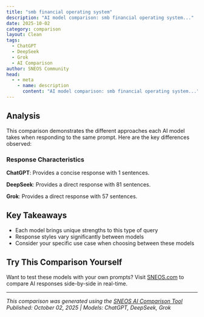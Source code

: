 ```yaml
---
title: "smb financial operating system"
description: "AI model comparison: smb financial operating system..."
date: 2025-10-02
category: comparison
layout: Clean
tags:
  - ChatGPT
  - DeepSeek
  - Grok
  - AI Comparison
author: SNEOS Community
head:
  - - meta
    - name: description
      content: "AI model comparison: smb financial operating system..."
---
```


<ChatComparison
  title="smb financial operating system"
  prompt="smb financial operating system"
  :responses='{
    "ChatGPT": "Error calling OpenAI API.",
    "DeepSeek": "Of course. The term \u0022SMB Financial Operating System\u0022 is a powerful and modern concept. It doesn\u0027t refer to a single piece of software, but rather to an **integrated ecosystem of technology, processes, and data** that automates and manages the financial heartbeat of a small-to-medium business.\n\nLet\u0027s break down what this means, why it\u0027s crucial, and what it comprises.\n\n### What is a Financial Operating System (FinOS)?\n\nThink of it as the \u0022central nervous system\u0022 for your business\u0027s money. It\u0027s the interconnected set of tools that takes you from a sale to a clear understanding of your profitability and cash flow, without manual drudgery and with minimal errors.\n\nA traditional approach might involve:\n*   An invoice in **Word**\n*   Tracking payments in a **spreadsheet**\n*   Paying bills from your **banking website**\n*   Doing taxes once a year in a panic with **shoeboxes of receipts**\n\nA **Financial Operating System** connects all these functions seamlessly.\n\n---\n\n### The Core Components of a Modern SMB Financial OS\n\nHere are the essential layers and tools that make up this system:\n\n#### 1. The Core Engine: Cloud Accounting Software\nThis is the foundation. It\u0027s the system of record for all financial transactions.\n*   **Examples:** **QuickBooks Online**, **Xero**, **FreshBooks**.\n*   **Role:** Automates invoicing, tracks expenses, reconciles bank transactions, manages bills, and generates core financial reports (Profit \u0026 Loss, Balance Sheet).\n\n#### 2. The Bloodstream: Digital Banking \u0026 Payments\nThis is how money moves in and out. A modern FinOS integrates banking directly with the accounting core.\n*   **Examples:** **Mercury**, **Brex**, **Bluevine**, modern offerings from traditional banks.\n*   **Role:** Facilitates online payments (via ACH, credit cards), wire transfers, and often comes with built-in tools for managing subscriptions and controlling employee spending with virtual cards.\n\n#### 3. The Procurement Hub: Expense \u0026 Spend Management\nThis layer controls how money is spent, especially by employees, before it happens.\n*   **Examples:** **Ramp** (corporate cards \u002B spend management), **Brex**, **Spendesk**.\n*   **Role:** Issues company cards, sets spending limits, requires pre-approvals for purchases, and automatically syncs and categorizes all expenses to the accounting software. It kills the expense report.\n\n#### 4. The Payroll \u0026 People Ops: Compensation Management\nMoney going to your team must be seamless, accurate, and compliant.\n*   **Examples:** **Gusto**, **Rippling**, **ADP Run**, **Justworks**.\n*   **Role:** Automates payroll runs, calculates and files taxes, manages employee benefits (health insurance, 401k), and syncs payroll data back to the general ledger in your accounting software.\n\n#### 5. The Analytics \u0026 Intelligence Layer: Reporting \u0026 BI\nThis is the \u0022cockpit\u0022 or \u0022dashboard\u0022 that turns raw data into actionable insights.\n*   **Examples:** **LivePlan** (for forecasting), **Fathom** or **Syft** (for advanced reporting and KPI tracking), **Power BI** or **Tableau** (for deep customization).\n*   **Role:** Pulls data from your accounting software, bank, and other systems to create visual reports on cash flow, profitability, customer lifetime value, and other key metrics. It answers the question, \u0022How is the business *really* doing?\u0022\n\n#### 6. The Specialized Tools: Niveau-specific Applications\nThese plug into the core system to handle specific needs.\n*   **Examples:**\n    *   **Invoicing:** **Stripe**, **PayPal** for online payment processing.\n    *   **Inventory Management:** **TradeGecko**, **DEAR Systems**.\n    *   **CRM:** **Salesforce**, **HubSpot** (to connect sales data to revenue).\n    *   **Time Tracking:** **Toggl**, **Harvest** (for project-based businesses).\n\n---\n\n### How a Connected FinOS Works in Practice: A Scenario\n\nLet\u0027s see how this system works for a hypothetical consulting business, \u0022Alpha Consulting.\u0022\n\n1.  **SALE:** A consultant completes a project. They log the hours in **Harvest**.\n2.  **INVOICING:** **Harvest** automatically creates a draft invoice in **QuickBooks Online** and sends it to the client.\n3.  **PAYMENT:** The client pays the invoice online via a **Stripe** link. The payment is recorded in **QuickBooks**, and the cash is deposited into the company\u0027s **Mercury** bank account.\n4.  **BANK FEED:** The **Mercury** transaction (the client\u0027s payment) automatically appears in **QuickBooks** for reconciliation.\n5.  **EXPENSE:** The consultant buys a new laptop for work using their **Ramp** corporate card. **Ramp** requires them to upload a receipt and tag the purchase to a project.\n6.  **AUTOMATED BOOKKEEPING:** The approved expense in **Ramp** automatically syncs to **QuickBooks** as a categorized expense.\n7.  **PAYROLL:** At the end of the month, **Gusto** runs payroll, withdrawing funds from **Mercury** and pushing the journal entry into **QuickBooks**.\n8.  **INSIGHT:** The CEO opens **Fathom**. It pulls all this synchronized data from **QuickBooks** to show a real-time Profit \u0026 Loss statement, a cash flow forecast, and how profitable each client project was.\n\n**The result:** No manual data entry, no errors, real-time visibility, and the business owner can focus on strategy, not spreadsheets.\n\n---\n\n### Key Benefits of Implementing a Financial OS\n\n*   **Time Savings \u0026 Efficiency:** Automates 80% of manual financial tasks.\n*   **Real-Time Visibility:** Always know your exact cash position and profitability.\n*   **Better Decision-Making:** Data-driven insights help you price correctly, manage cash flow, and plan for growth.\n*   **Improved Compliance:** Reduced risk of errors and automated tax calculations.\n*   **Scalability:** The system grows with you, easily handling more transactions, employees, and complexity.\n\n### How to Build Your SMB\u0027s Financial OS\n\n1.  **Start with the Core:** Choose your cloud accounting software (QuickBooks Online or Xero are the standard bearers).\n2.  **Integrate Your Bank:** Connect your business bank account(s) for automatic feeds.\n3.  **Address Your Biggest Pain Point:** Is it employee expenses? Implement Ramp. Is it payroll? Set up Gusto.\n4.  **Connect Everything:** Use the built-in app marketplaces (e.g., QuickBooks App Store, Xero App Marketplace) to find and connect tools that solve your specific problems.\n5.  **Add Intelligence:** Once the data is flowing cleanly, layer on an analytics tool like Fathom to understand the story behind the numbers.\n\nIn today\u0027s world, a cohesive Financial Operating System isn\u0027t a luxury for SMBs; it\u0027s a fundamental requirement for efficiency, control, and competitive advantage.",
    "Grok": "It appears you might be referring to \u0022SMB financial operating system\u0022 in the context of small and medium-sized businesses (SMBs) looking for a financial management system or software to streamline their operations. If you\u0027re looking for something specific like a particular platform or concept, please clarify.\n\nAn SMB financial operating system typically refers to a comprehensive set of tools, software, or frameworks that help small and medium-sized businesses manage their financial processes efficiently. This can include accounting, budgeting, invoicing, payroll, cash flow management, expense tracking, and financial reporting\u2014all integrated into a cohesive system.\n\n### Key Features of a Financial Operating System for SMBs:\n1. **Accounting Software**: Tracks income, expenses, and overall financial health (e.g., QuickBooks, Xero, FreshBooks).\n2. **Invoicing \u0026 Payments**: Automates billing and tracks receivables (e.g., Wave, Zoho Invoice).\n3. **Payroll Management**: Manages employee salaries, taxes, and benefits (e.g., Gusto, ADP).\n4. **Budgeting \u0026 Forecasting**: Helps plan and predict financial outcomes (e.g., Float, PlanGuru).\n5. **Expense Tracking**: Monitors business spending (e.g., Expensify, Receipt Bank).\n6. **Cash Flow Management**: Tracks money coming in and going out to avoid cash crunches (e.g., Pulse).\n7. **Integration Capabilities**: Connects with other tools like CRM, e-commerce platforms, or banking systems for seamless operations.\n8. **Reporting \u0026 Analytics**: Provides insights into financial performance via dashboards and reports.\n9. **Compliance \u0026 Tax Management**: Ensures regulatory compliance and simplifies tax filings.\n\n### Popular Financial Operating Systems for SMBs:\nHere are some widely used platforms that act as financial operating systems or components thereof for SMBs:\n- **QuickBooks Online**: A robust accounting solution with invoicing, payroll, and reporting features.\n- **Xero**: Cloud-based accounting software with strong integrations for SMBs.\n- **Wave**: A free accounting tool for small businesses, with optional paid features.\n- **FreshBooks**: Focused on invoicing and time tracking, ideal for freelancers and small teams.\n- **NetSuite**: A more advanced ERP (Enterprise Resource Planning) system for growing SMBs, covering financials, inventory, and more.\n- **Zoho Books**: Part of the Zoho suite, offering affordable financial management with integrations to other Zoho tools.\n\n### Benefits of a Financial Operating System for SMBs:\n- **Efficiency**: Automates repetitive tasks like invoicing and bookkeeping.\n- **Accuracy**: Reduces human error in financial calculations and reporting.\n- **Scalability**: Grows with the business by adding features or integrations as needed.\n- **Insight**: Provides real-time data for better decision-making.\n- **Cost-Effectiveness**: Saves time and reduces the need for multiple standalone tools.\n\nIf you\u0027re looking to implement such a system, consider:\n- Your business size and specific needs (e.g., do you need payroll or multi-currency support?).\n- Budget constraints (some tools are free or low-cost, while others are premium).\n- Ease of use and learning curve for your team.\n- Integration with existing tools (e.g., CRM, POS systems).\n\nIf you meant something more specific (e.g., a particular software or a concept like \u0022OS for financial operations\u0022), please provide additional details, and I can tailor the information accordingly!"
  }'
  published-date="11:28"
/>

## Analysis

This comparison demonstrates the different approaches each AI model takes when responding to the same prompt. Here are the key differences observed:

### Response Characteristics

**ChatGPT**: Provides a concise response with 1 sentences. 

**DeepSeek**: Provides a direct response with 81 sentences. 

**Grok**: Provides a direct response with 57 sentences. 

## Key Takeaways

- Each model brings unique strengths to this type of query
- Response styles vary significantly between models
- Consider your specific use case when choosing between these models

## Try This Comparison Yourself

Want to test these models with your own prompts? Visit [SNEOS.com](https://sneos.com) to compare AI responses side-by-side in real-time.

---

*This comparison was generated using the [SNEOS AI Comparison Tool](https://sneos.com)*
*Published: October 02, 2025 | Models: ChatGPT, DeepSeek, Grok*
